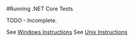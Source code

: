 
#Running .NET Core Tests

TODO - Incomplete. 

See [Windows Instructions](../building/windows-test-instrutions.md)
See [Unix Instructions](../building/unix-test-instructions.md)



